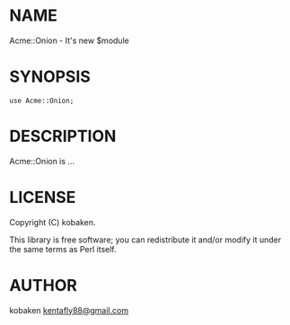 
# NAME

Acme::Onion - It's new $module

# SYNOPSIS

    use Acme::Onion;

# DESCRIPTION

Acme::Onion is ...

# LICENSE

Copyright (C) kobaken.

This library is free software; you can redistribute it and/or modify
it under the same terms as Perl itself.

# AUTHOR

kobaken <kentafly88@gmail.com>
